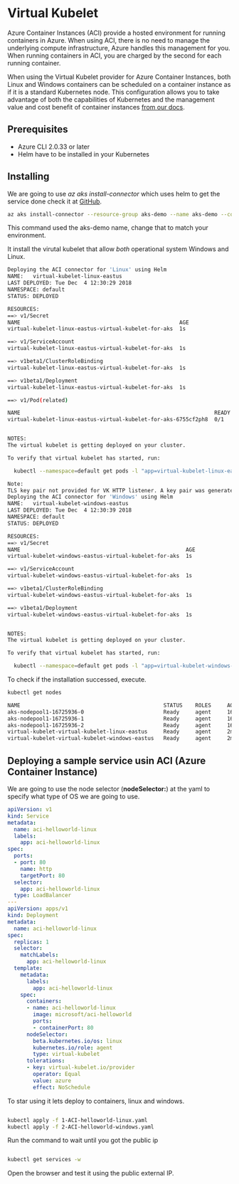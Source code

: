 # Virtual Kubelet

Azure Container Instances (ACI) provide a hosted environment for running containers in Azure. When using ACI, there is no need to manage the underlying compute infrastructure, Azure handles this management for you. When running containers in ACI, you are charged by the second for each running container.

When using the Virtual Kubelet provider for Azure Container Instances, both Linux and Windows containers can be scheduled on a container instance as if it is a standard Kubernetes node. This configuration allows you to take advantage of both the capabilities of Kubernetes and the management value and cost benefit of container instances [from our docs](https://github.com/MicrosoftDocs/azure-docs/blob/master/articles/aks/virtual-kubelet.md).

## Prerequisites

- Azure CLI 2.0.33 or later
- Helm have to be installed in your Kubernetes


## Installing

We are going to use *az aks install-connector* which uses helm to get the service done check it at [GitHub](https://github.com/virtual-kubelet/virtual-kubelet/tree/master/providers/azure).

``` bash
az aks install-connector --resource-group aks-demo --name aks-demo --connector-name virtual-kubelet --os-type Both
```

This command used the aks-demo name, change that to match your environment.

It install the virutal kubelet that allow *both* operational system Windows and Linux.

``` bash
Deploying the ACI connector for 'Linux' using Helm
NAME:   virtual-kubelet-linux-eastus
LAST DEPLOYED: Tue Dec  4 12:30:29 2018
NAMESPACE: default
STATUS: DEPLOYED

RESOURCES:
==> v1/Secret
NAME                                                  AGE
virtual-kubelet-linux-eastus-virtual-kubelet-for-aks  1s

==> v1/ServiceAccount
virtual-kubelet-linux-eastus-virtual-kubelet-for-aks  1s

==> v1beta1/ClusterRoleBinding
virtual-kubelet-linux-eastus-virtual-kubelet-for-aks  1s

==> v1beta1/Deployment
virtual-kubelet-linux-eastus-virtual-kubelet-for-aks  1s

==> v1/Pod(related)

NAME                                                             READY  STATUS             RESTARTS  AGE
virtual-kubelet-linux-eastus-virtual-kubelet-for-aks-6755cf2ph8  0/1    ContainerCreating  0         1s


NOTES:
The virtual kubelet is getting deployed on your cluster.

To verify that virtual kubelet has started, run:

  kubectl --namespace=default get pods -l "app=virtual-kubelet-linux-eastus-virtual-kubelet-for-aks"

Note:
TLS key pair not provided for VK HTTP listener. A key pair was generated for you. This generated key pair is not suitable for production use.
Deploying the ACI connector for 'Windows' using Helm
NAME:   virtual-kubelet-windows-eastus
LAST DEPLOYED: Tue Dec  4 12:30:39 2018
NAMESPACE: default
STATUS: DEPLOYED

RESOURCES:
==> v1/Secret
NAME                                                    AGE
virtual-kubelet-windows-eastus-virtual-kubelet-for-aks  1s

==> v1/ServiceAccount
virtual-kubelet-windows-eastus-virtual-kubelet-for-aks  1s

==> v1beta1/ClusterRoleBinding
virtual-kubelet-windows-eastus-virtual-kubelet-for-aks  1s

==> v1beta1/Deployment
virtual-kubelet-windows-eastus-virtual-kubelet-for-aks  1s


NOTES:
The virtual kubelet is getting deployed on your cluster.

To verify that virtual kubelet has started, run:

  kubectl --namespace=default get pods -l "app=virtual-kubelet-windows-eastus-virtual-kubelet-for-aks"
```

To check if the installation successed, execute.

``` bash
kubectl get nodes

NAME                                             STATUS    ROLES     AGE       VERSION
aks-nodepool1-16725936-0                         Ready     agent     16h       v1.11.5
aks-nodepool1-16725936-1                         Ready     agent     16h       v1.11.5
aks-nodepool1-16725936-2                         Ready     agent     16h       v1.11.5
virtual-kubelet-virtual-kubelet-linux-eastus     Ready     agent     2m        v1.11.2
virtual-kubelet-virtual-kubelet-windows-eastus   Ready     agent     2m        v1.11.2
```

## Deploying a sample service usin ACI (Azure Container Instance)

We are going to use the node selector (**nodeSelector:**) at the yaml to specify what type of OS we are going to use.

```yaml
apiVersion: v1
kind: Service
metadata:
  name: aci-helloworld-linux
  labels:
    app: aci-helloworld-linux
spec:
  ports:
  - port: 80
    name: http
    targetPort: 80
  selector:
    app: aci-helloworld-linux
  type: LoadBalancer
---
apiVersion: apps/v1
kind: Deployment
metadata:
  name: aci-helloworld-linux
spec:
  replicas: 1
  selector:
    matchLabels:
      app: aci-helloworld-linux
  template:
    metadata:
      labels:
        app: aci-helloworld-linux
    spec:
      containers:
      - name: aci-helloworld-linux
        image: microsoft/aci-helloworld
        ports:
        - containerPort: 80
      nodeSelector:
        beta.kubernetes.io/os: linux
        kubernetes.io/role: agent
        type: virtual-kubelet
      tolerations:
      - key: virtual-kubelet.io/provider
        operator: Equal
        value: azure
        effect: NoSchedule
```

To star using it lets deploy to containers, linux and windows.

``` bash

kubectl apply -f 1-ACI-helloworld-linux.yaml
kubectl apply -f 2-ACI-helloworld-windows.yaml

```

Run the command to wait until you got the public ip

``` bash

kubectl get services -w

``` 

Open the browser and test it using the public external IP.